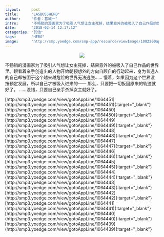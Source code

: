 ```yaml
---
layout:     post
title:      "LASBOSSHERO"
author:     "作者：葛城一"
intro:      "不畅销的漫画家为了吸引人气想让女主死掉，结果意外的被吸入了自己作品的世界里。眼看着亲手创造出的人物开始朝预想外的方向自顾自的行动起来，身为普通人的自己却被困于这个越来越危险的世界无法逃脱…… 慢着，如果因为这个世界没按预定发展，所以自己才被吸入进来的—— 那么，只要把一切扳回原来的轨迹就好了。 ……没错，只要自己亲手杀掉女主就好了。"
date:       "2018-02-14 12:17:12"
categories: "其他"
tags:       "HERO"
image:      "http://smp.yoedge.com/smp-app/resource/viewImage/1002200appline.png"
---
```

<div style="text-align: center">
<p><img src="http://smp.yoedge.com/smp-app/resource/viewImage/1002200appline.png"/></p>
</div>
<p class="post-meta">
<span>不畅销的漫画家为了吸引人气想让女主死掉，结果意外的被吸入了自己作品的世界里。眼看着亲手创造出的人物开始朝预想外的方向自顾自的行动起来，身为普通人的自己却被困于这个越来越危险的世界无法逃脱…… 慢着，如果因为这个世界没按预定发展，所以自己才被吸入进来的—— 那么，只要把一切扳回原来的轨迹就好了。 ……没错，只要自己亲手杀掉女主就好了。</span>
</p>
[http://smp3.yoedge.com/view/gotoAppLine/1064451](http://smp3.yoedge.com/view/gotoAppLine/1064451){:target="_blank"}
[http://smp3.yoedge.com/view/gotoAppLine/1064450](http://smp3.yoedge.com/view/gotoAppLine/1064450){:target="_blank"}
[http://smp3.yoedge.com/view/gotoAppLine/1064449](http://smp3.yoedge.com/view/gotoAppLine/1064449){:target="_blank"}
[http://smp3.yoedge.com/view/gotoAppLine/1064448](http://smp3.yoedge.com/view/gotoAppLine/1064448){:target="_blank"}
[http://smp3.yoedge.com/view/gotoAppLine/1064447](http://smp3.yoedge.com/view/gotoAppLine/1064447){:target="_blank"}
[http://smp3.yoedge.com/view/gotoAppLine/1064446](http://smp3.yoedge.com/view/gotoAppLine/1064446){:target="_blank"}
[http://smp3.yoedge.com/view/gotoAppLine/1064445](http://smp3.yoedge.com/view/gotoAppLine/1064445){:target="_blank"}
[http://smp3.yoedge.com/view/gotoAppLine/1064444](http://smp3.yoedge.com/view/gotoAppLine/1064444){:target="_blank"}
[http://smp3.yoedge.com/view/gotoAppLine/1064443](http://smp3.yoedge.com/view/gotoAppLine/1064443){:target="_blank"}
[http://smp3.yoedge.com/view/gotoAppLine/1064442](http://smp3.yoedge.com/view/gotoAppLine/1064442){:target="_blank"}
[http://smp3.yoedge.com/view/gotoAppLine/1064441](http://smp3.yoedge.com/view/gotoAppLine/1064441){:target="_blank"}
[http://smp3.yoedge.com/view/gotoAppLine/1064440](http://smp3.yoedge.com/view/gotoAppLine/1064440){:target="_blank"}
[http://smp3.yoedge.com/view/gotoAppLine/1064439](http://smp3.yoedge.com/view/gotoAppLine/1064439){:target="_blank"}


